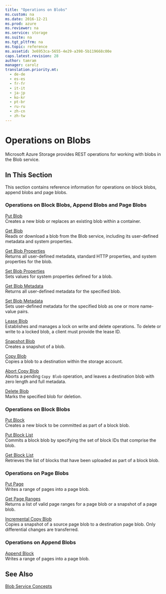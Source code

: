```yaml
---
title: "Operations on Blobs"
ms.custom: na
ms.date: 2016-12-21
ms.prod: azure
ms.reviewer: na
ms.service: storage
ms.suite: na
ms.tgt_pltfrm: na
ms.topic: reference
ms.assetid: 3e6953ca-5655-4e29-a398-5b119668c00e
caps.latest.revision: 28
author: tamram
manager: carolz
translation.priority.mt: 
  - de-de
  - es-es
  - fr-fr
  - it-it
  - ja-jp
  - ko-kr
  - pt-br
  - ru-ru
  - zh-cn
  - zh-tw
---
```

# Operations on Blobs
Microsoft Azure Storage provides REST operations for working with blobs in the Blob service.  
  
## In This Section  
 This section contains reference information for operations on block blobs, append blobs and page blobs.  
  
### Operations on Block Blobs, Append Blobs and Page Blobs  
 [Put Blob](Put-Blob.md)  
 Creates a new blob or replaces an existing blob within a container.  
  
 [Get Blob](Get-Blob.md)  
 Reads or download a blob from the Blob service, including its user-defined metadata and system properties.  
  
 [Get Blob Properties](Get-Blob-Properties.md)  
 Returns all user-defined metadata, standard HTTP properties, and system properties for the blob.  
  
 [Set Blob Properties](Set-Blob-Properties.md)  
 Sets values for system properties defined for a blob.  
  
 [Get Blob Metadata](Get-Blob-Metadata.md)  
 Returns all user-defined metadata for the specified blob.  
  
 [Set Blob Metadata](Set-Blob-Metadata.md)  
 Sets user-defined metadata for the specified blob as one or more name-value pairs.  
  
 [Lease Blob](Lease-Blob.md)  
 Establishes and manages a lock on write and delete operations. To delete or write to a locked blob, a client must provide the lease ID.  
  
 [Snapshot Blob](Snapshot-Blob.md)  
 Creates a snapshot of a blob.  
  
 [Copy Blob](Copy-Blob.md)  
 Copies a blob to a destination within the storage account.  
  
 [Abort Copy Blob](Abort-Copy-Blob.md)  
 Aborts a pending `Copy Blob` operation, and leaves a destination blob with zero length and full metadata.  
  
 [Delete Blob](Delete-Blob.md)  
 Marks the specified blob for deletion.  
  
### Operations on Block Blobs  
 [Put Block](Put-Block.md)  
 Creates a new block to be committed as part of a block blob.  
  
 [Put Block List](Put-Block-List.md)  
 Commits a block blob by specifying the set of block IDs that comprise the blob.  
  
 [Get Block List](Get-Block-List.md)  
 Retrieves the list of blocks that have been uploaded as part of a block blob.  
  
### Operations on Page Blobs  
 [Put Page](Put-Page.md)  
 Writes a range of pages into a page blob.  
  
 [Get Page Ranges](Get-Page-Ranges.md)  
 Returns a list of valid page ranges for a page blob or a snapshot of a page blob.  

 [Incremental Copy Blob](Incremental-Copy-Blob.md)  
 Copies a snapshot of a source page blob to a destination page blob. Only differential changes are transferred.
  
### Operations on Append Blobs  
 [Append Block](Append-Block.md)  
 Writes a range of pages into a page blob.  
  
## See Also  
 [Blob Service Concepts](Blob-Service-Concepts.md)
